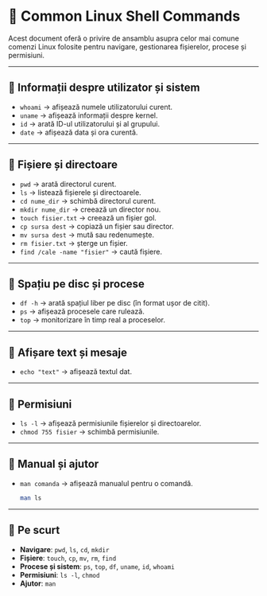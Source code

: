 # 📘 Common Linux Shell Commands

Acest document oferă o privire de ansamblu asupra celor mai comune comenzi Linux folosite pentru navigare, gestionarea fișierelor, procese și permisiuni.

---

## 🔹 Informații despre utilizator și sistem
- `whoami` → afișează numele utilizatorului curent.  
- `uname` → afișează informații despre kernel.  
- `id` → arată ID-ul utilizatorului și al grupului.  
- `date` → afișează data și ora curentă.  

---

## 🔹 Fișiere și directoare
- `pwd` → arată directorul curent.  
- `ls` → listează fișierele și directoarele.  
- `cd nume_dir` → schimbă directorul curent.  
- `mkdir nume_dir` → creează un director nou.  
- `touch fisier.txt` → creează un fișier gol.  
- `cp sursa dest` → copiază un fișier sau director.  
- `mv sursa dest` → mută sau redenumește.  
- `rm fisier.txt` → șterge un fișier.  
- `find /cale -name "fisier"` → caută fișiere.  

---

## 🔹 Spațiu pe disc și procese
- `df -h` → arată spațiul liber pe disc (în format ușor de citit).  
- `ps` → afișează procesele care rulează.  
- `top` → monitorizare în timp real a proceselor.  

---

## 🔹 Afișare text și mesaje
- `echo "text"` → afișează textul dat.  

---

## 🔹 Permisiuni
- `ls -l` → afișează permisiunile fișierelor și directoarelor.  
- `chmod 755 fisier` → schimbă permisiunile.  

---

## 🔹 Manual și ajutor
- `man comanda` → afișează manualul pentru o comandă.  
  ```bash
  man ls
  ```  

---

## 🔹 Pe scurt
- **Navigare**: `pwd`, `ls`, `cd`, `mkdir`  
- **Fișiere**: `touch`, `cp`, `mv`, `rm`, `find`  
- **Procese și sistem**: `ps`, `top`, `df`, `uname`, `id`, `whoami`  
- **Permisiuni**: `ls -l`, `chmod`  
- **Ajutor**: `man`  
